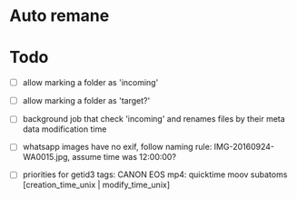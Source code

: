 Auto remane
===========

Todo
====

- [ ] allow marking a folder as 'incoming'
- [ ] allow marking a folder as 'target?'
- [ ] background job that check 'incoming' and renames files by their meta data modification time
- [ ] whatsapp images have no exif, follow naming rule: IMG-20160924-WA0015.jpg, assume time was 12:00:00?

- [ ] priorities for getid3 tags:
CANON EOS
mp4: quicktime moov subatoms [creation_time_unix | modify_time_unix]